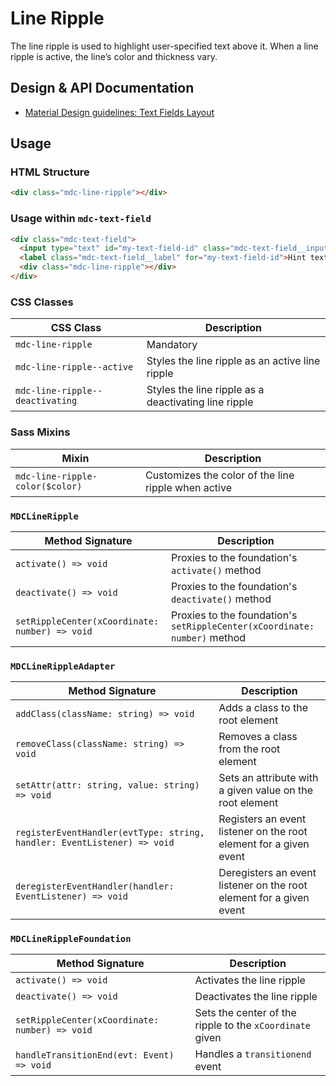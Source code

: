 <!--docs:
title: "Line Ripple"
layout: detail
section: components
excerpt: "The line ripple is used to highlight user-specified text above it."
path: /catalog/input-controls/line-ripple/
-->

# Line Ripple

The line ripple is used to highlight user-specified text above it. When a line ripple is active, the line’s color and thickness vary.

## Design & API Documentation

<ul class="icon-list">
  <li class="icon-list-item icon-list-item--spec">
    <a href="https://material.io/guidelines/components/text-fields.html#text-fields-layout">Material Design guidelines: Text Fields Layout</a>
  </li>
</ul>

## Usage

### HTML Structure

```html
<div class="mdc-line-ripple"></div>
```

### Usage within `mdc-text-field`

```html
<div class="mdc-text-field">
  <input type="text" id="my-text-field-id" class="mdc-text-field__input">
  <label class="mdc-text-field__label" for="my-text-field-id">Hint text</label>
  <div class="mdc-line-ripple"></div>
</div>
```

### CSS Classes

CSS Class | Description
--- | ---
`mdc-line-ripple` | Mandatory
`mdc-line-ripple--active` | Styles the line ripple as an active line ripple
`mdc-line-ripple--deactivating` | Styles the line ripple as a deactivating line ripple

### Sass Mixins

Mixin | Description
--- | ---
`mdc-line-ripple-color($color)` | Customizes the color of the line ripple when active

### `MDCLineRipple`

Method Signature | Description
--- | ---
`activate() => void` | Proxies to the foundation's `activate()` method
`deactivate() => void` | Proxies to the foundation's `deactivate()` method
`setRippleCenter(xCoordinate: number) => void` | Proxies to the foundation's `setRippleCenter(xCoordinate: number)` method

### `MDCLineRippleAdapter`

Method Signature | Description
--- | ---
`addClass(className: string) => void` | Adds a class to the root element
`removeClass(className: string) => void` | Removes a class from the root element
`setAttr(attr: string, value: string) => void` | Sets an attribute with a given value on the root element
`registerEventHandler(evtType: string, handler: EventListener) => void` | Registers an event listener on the root element for a given event
`deregisterEventHandler(handler: EventListener) => void` | Deregisters an event listener on the root element for a given event

### `MDCLineRippleFoundation`

Method Signature | Description
--- | ---
`activate() => void` | Activates the line ripple
`deactivate() => void` |  Deactivates the line ripple
`setRippleCenter(xCoordinate: number) => void` | Sets the center of the ripple to the `xCoordinate` given
`handleTransitionEnd(evt: Event) => void` | Handles a `transitionend` event
